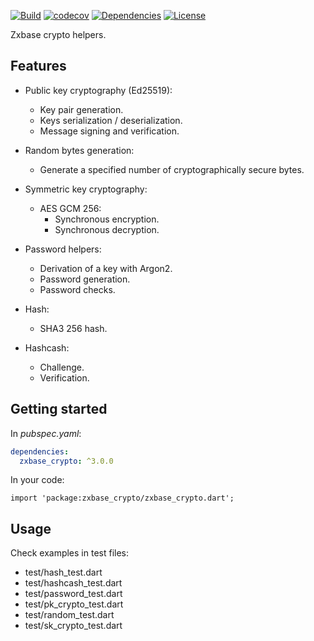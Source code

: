 [![Build](https://github.com/zxbase/zxbase_crypto/actions/workflows/build.yml/badge.svg)](https://github.com/zxbase/zxbase_crypto/actions/workflows/build.yml)
[![codecov](https://codecov.io/gh/zxbase/zxbase_crypto/branch/main/graph/badge.svg?token=5GEZHD3E6W)](https://codecov.io/gh/zxbase/zxbase_crypto)
[![Dependencies](https://github.com/zxbase/zxbase_crypto/actions/workflows/dependencies.yml/badge.svg)](https://github.com/zxbase/zxbase_crypto/actions/workflows/dependencies.yml)
[![License](https://img.shields.io/badge/License-Apache_2.0-blue.svg)](https://opensource.org/licenses/Apache-2.0)

Zxbase crypto helpers.

## Features

* Public key cryptography (Ed25519):
  * Key pair generation.
  * Keys serialization / deserialization.
  * Message signing and verification.

* Random bytes generation:
  * Generate a specified number of cryptographically secure bytes.

* Symmetric key cryptography:
  * AES GCM 256:
    * Synchronous encryption.
    * Synchronous decryption.

* Password helpers:
  * Derivation of a key with Argon2.
  * Password generation.
  * Password checks.

* Hash:
  * SHA3 256 hash.

* Hashcash:
  * Challenge.
  * Verification.

## Getting started
In _pubspec.yaml_:
```yaml
dependencies:
  zxbase_crypto: ^3.0.0
```

In your code:
```
import 'package:zxbase_crypto/zxbase_crypto.dart';
```

## Usage

Check examples in test files:
  * test/hash_test.dart  
  * test/hashcash_test.dart  
  * test/password_test.dart
  * test/pk_crypto_test.dart
  * test/random_test.dart
  * test/sk_crypto_test.dart
